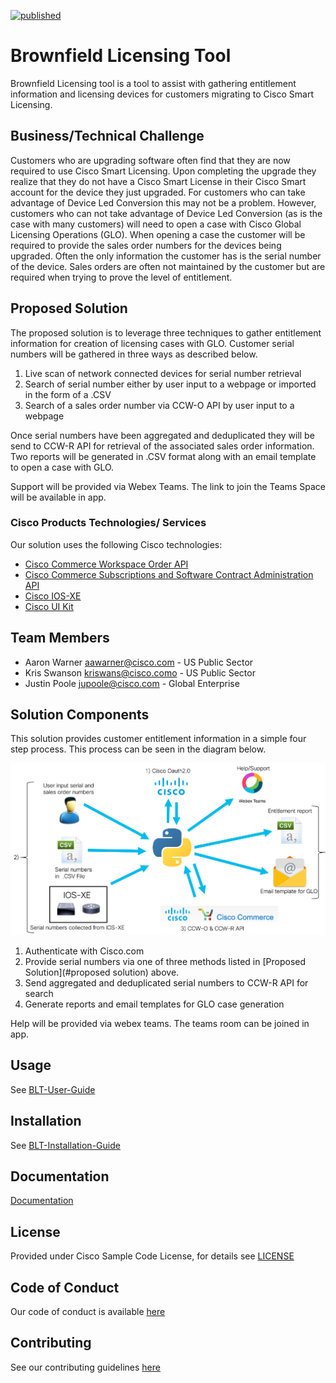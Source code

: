 [![published](https://static.production.devnetcloud.com/codeexchange/assets/images/devnet-published.svg)](https://developer.cisco.com/codeexchange/github/repo/aawarner/BLT-ASIC)

# Brownfield Licensing Tool

Brownfield Licensing tool is a tool to assist with gathering entitlement information and licensing devices 
for customers migrating to Cisco Smart Licensing. 


## Business/Technical Challenge
Customers who are upgrading software often find that they are now required to use Cisco Smart Licensing.
Upon completing the upgrade they realize that they do not have a Cisco Smart License in their Cisco
Smart account for the device they just upgraded. For customers who can take advantage of Device Led
Conversion this may not be a problem. However, customers who can not take advantage of Device Led Conversion 
(as is the case with many customers) will need to open a case with Cisco Global Licensing Operations (GLO). When opening a
case the customer will be required to provide the sales order numbers for the devices being upgraded. Often the 
only information the customer has is the serial number of the device. Sales orders are often not maintained by the customer 
but are required when trying to prove the level of entitlement.

## Proposed Solution

The proposed solution is to leverage three techniques to gather entitlement information for creation of licensing cases
with GLO. Customer serial numbers will be gathered in three ways as described below.

1) Live scan of network connected devices for serial number retrieval
2) Search of serial number either by user input to a webpage or imported in the form of a .CSV
3) Search of a sales order number via CCW-O API by user input to a webpage

Once serial numbers have been aggregated and deduplicated they will be send to CCW-R API for retrieval of
the associated sales order information. Two reports will be generated in .CSV format along with an email 
template to open a case with GLO.

Support will be provided via Webex Teams. The link to join the Teams Space will be available in app.

### Cisco Products Technologies/ Services

Our solution uses the following Cisco technologies:

* [Cisco Commerce Workspace Order API](https://apiconsole.cisco.com)
* [Cisco Commerce Subscriptions and Software Contract Administration API](https://apiconsole.cisco.com)
* [Cisco IOS-XE](https://www.cisco.com/c/en/us/products/ios-nx-os-software/ios-xe/index.html)
* [Cisco UI Kit](https://developer.cisco.com/site/uiux/)

## Team Members

* Aaron Warner <aawarner@cisco.com> - US Public Sector
* Kris Swanson <kriswans@cisco.como> - US Public Sector
* Justin Poole <jupoole@cisco.com> - Global Enterprise


## Solution Components

This solution provides customer entitlement information in a simple four step process.
This process can be seen in the diagram below.

![diagram](docs/Picture1.png)

1) Authenticate with Cisco.com
2) Provide serial numbers via one of three methods listed in [Proposed Solution](#proposed solution) above.
3) Send aggregated and deduplicated serial numbers to CCW-R API for search
4) Generate reports and email templates for GLO case generation

Help will be provided via webex teams. The teams room can be joined in app.

## Usage

See [BLT-User-Guide](docs/BLT-Install-Guide.pdf)

## Installation

See [BLT-Installation-Guide](docs/BLT-Install-Guide.pdf)


## Documentation

[Documentation](docs/)

## License

Provided under Cisco Sample Code License, for details see [LICENSE](./LICENSE)

## Code of Conduct

Our code of conduct is available [here](./CODE_OF_CONDUCT.md)

## Contributing

See our contributing guidelines [here](./CONTRIBUTING.md)
